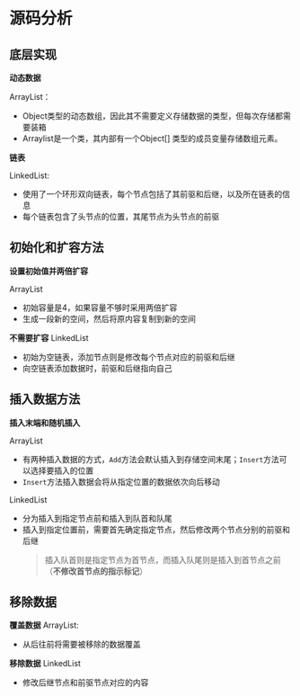 # 源码分析

## 底层实现

**动态数据**

ArrayList：
+ Object类型的动态数组，因此其不需要定义存储数据的类型，但每次存储都需要装箱
+ Arraylist是一个类，其内部有一个Object[] 类型的成员变量存储数组元素。


**链表**

LinkedList: 

+ 使用了一个环形双向链表，每个节点包括了其前驱和后继，以及所在链表的信息
+ 每个链表包含了头节点的位置，其尾节点为头节点的前驱

## 初始化和扩容方法

**设置初始值并两倍扩容**

ArrayList
+ 初始容量是4，如果容量不够时采用两倍扩容
+ 生成一段新的空间，然后将原内容复制到新的空间

**不需要扩容**
LinkedList
+ 初始为空链表，添加节点则是修改每个节点对应的前驱和后继
+ 向空链表添加数据时，前驱和后继指向自己


## 插入数据方法

**插入末端和随机插入**

ArrayList
+ 有两种插入数据的方式，`Add`方法会默认插入到存储空间末尾；`Insert`方法可以选择要插入的位置
+ `Insert`方法插入数据会将从指定位置的数据依次向后移动

LinkedList
+ 分为插入到指定节点前和插入到队首和队尾
+ 插入到指定位置前，需要首先确定指定节点，然后修改两个节点分别的前驱和后继
    >插入队首则是指定节点为首节点，而插入队尾则是插入到首节点之前（**不修改首节点的指示标记**）


## 移除数据

**覆盖数据**
ArrayList:
+ 从后往前将需要被移除的数据覆盖

**移除数据**
LinkedList
+ 修改后继节点和前驱节点对应的内容

